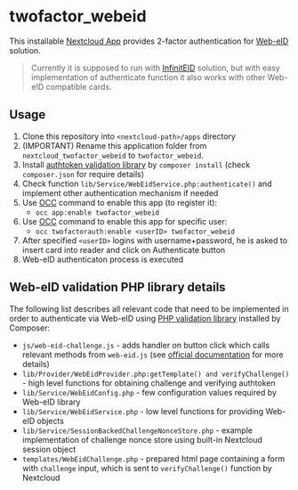 # twofactor_webeid

This installable [Nextcloud App](https://docs.nextcloud.com/server/latest/admin_manual/apps_management.html#apps-management) provides 2-factor authentication for [Web-eID](https://web-eid.eu/) solution.

> Currently it is supposed to run with [InfinitEID](https://github.com/Muzosh/InfinitEID) solution, but with easy implementation of authenticate function it also works with other Web-eID compatible cards.

## Usage

1. Clone this repository into `<nextcloud-path>/apps` directory
1. (IMPORTANT) Rename this application folder from `nextcloud_twofactor_webeid` to `twofactor_webeid`.
1. Install [authtoken validation library](https://github.com/Muzosh/web-eid-authtoken-validation-php) by `composer install` (check `composer.json` for require details)
1. Check function `lib/Service/WebEidService.php:authenticate()` and implement other authentication mechanism if needed
1. Use [OCC](https://docs.nextcloud.com/server/latest/admin_manual/configuration_server/occ_command.html?highlight=occ#using-the-occ-command) command to enable this app (to register it):
   * `occ app:enable twofactor_webeid`
1. Use [OCC](https://docs.nextcloud.com/server/latest/admin_manual/configuration_server/occ_command.html?highlight=occ#using-the-occ-command) command to enable this app for specific user:
   * `occ twofactorauth:enable <userID> twofactor_webeid`
1. After specified `<userID>` logins with username+password, he is asked to insert card into reader and click on Authenticate button
1. Web-eID authenticaton process is executed

## Web-eID validation PHP library details

The following list describes all relevant code that need to be implemented in order to authenticate via Web-eID using [PHP validation library](https://github.com/Muzosh/web-eid-authtoken-validation-php) installed by Composer:

* `js/web-eid-challenge.js` - adds handler on button click which calls relevant methods from `web-eid.js` (see [official documentation](https://github.com/web-eid/web-eid.js) for more details)
* `lib/Provider/WebEidProvider.php:getTemplate() and verifyChallenge()` - high level functions for obtaining challenge and verifying authtoken
* `lib/Service/WebEidConfig.php` - few configuration values required by Web-eID library
* `lib/Service/WebEidService.php` - low level functions for providing Web-eID objects
* `lib/Service/SessionBackedChallengeNonceStore.php` - example implementation of challenge nonce store using built-in Nextcloud session object
* `templates/WebEidChallenge.php` - prepared html page containing a form with `challenge` input, which is sent to `verifyChallenge()` function by Nextcloud

<!-- # (INGORE REST OF README - building the app is used for Nextcloud App Store publishing)
## Building the app

The app can be built by using the provided Makefile by running:

    make

This requires the following things to be present:

* make
* which
* tar: for building the archive
* curl: used if phpunit and composer are not installed to fetch them from the web
* npm: for building and testing everything JS, only required if a package.json is placed inside the **js/** folder

The make command will install or update Composer dependencies if a composer.json is present and also **npm run build** if a package.json is present in the **js/** folder. The npm **build** script should use local paths for build systems and package managers, so people that simply want to build the app won't need to install npm libraries globally, e.g.:

**package.json**:

```json
"scripts": {
    "test": "node node_modules/gulp-cli/bin/gulp.js karma",
    "prebuild": "npm install && node_modules/bower/bin/bower install && node_modules/bower/bin/bower update",
    "build": "node node_modules/gulp-cli/bin/gulp.js"
}
```

## Publish to App Store

First get an account for the [App Store](http://apps.nextcloud.com/) then run:

    make && make appstore

The archive is located in build/artifacts/appstore and can then be uploaded to the App Store.

## Running tests

You can use the provided Makefile to run all tests by using:

    make test

This will run the PHP unit and integration tests and if a package.json is present in the **js/** folder will execute **npm run test**

Of course you can also install [PHPUnit](http://phpunit.de/getting-started.html) and use the configurations directly:

    phpunit -c phpunit.xml

or:

    phpunit -c phpunit.integration.xml

for integration tests -->

